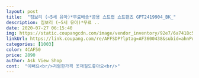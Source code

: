 ```yaml
---
layout: post 
title:  "짐보리 (~5세 유아)*무료배송*공용 스트랩 쇼트팬츠 GPT2419904_BK_" 
description: 짐보리 (~5세 유아)*무료 ..
date: 2020-07-27 06:15:40 
img: https://static.coupangcdn.com/image/vendor_inventory/92e7/6a7418c5f89e64c24292ec75421326ee4987c723b95cb7937d4458a766c3.jpg 
linkUrl: https://link.coupang.com/re/AFFSDP?lptag=AF3600438&subid=ahnPublicAsk&pageKey=1407071286&itemId=2442800720&vendorItemId=70436543675&traceid=V0-113-776a1db3ccc128e1 
categories: [1003] 
color: 4CAF50 
price: 2890 
author: Ask View Shop 
cont:  "이뻐요<br/>저렴한가격 옷재질도좋아요<br/>" 
---
```

